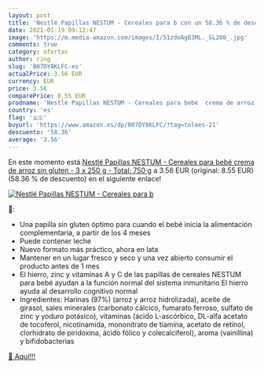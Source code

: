 ```yaml
---
layout: post
title: 'Nestlé Papillas NESTUM - Cereales para b con un 58.36 % de descuento'
date: 2021-01-19 09:12:47
image: 'https://m.media-amazon.com/images/I/51zdoAgB3ML._SL200_.jpg'
comments: true
category: ofertas
author: ring
slug: 'B07DY8KLFC-es'
actualPrice: 3.56 EUR
currency: EUR
price: 3.56
comparePrice: 8.55 EUR
prodname: 'Nestlé Papillas NESTUM - Cereales para bebé  crema de arroz sin gluten - 3 x 250 g - Total: 750 g'
country: 'es'
flag: '🇪🇸'
buyurl: 'https://www.amazon.es/dp/B07DY8KLFC/?tag=tolees-21'
descuento: '58.36'
average: '3.56'
---
```


En este momento está [Nestlé Papillas NESTUM - Cereales para bebé  crema de arroz sin gluten - 3 x 250 g - Total: 750 g](https://www.amazon.es/dp/B07DY8KLFC/?tag=tolees-21) a 3.56 EUR (original: 8.55 EUR) (58.36 %  de descuento) en el siguiente enlace!

[![Nestlé Papillas NESTUM - Cereales para b](https://m.media-amazon.com/images/I/51zdoAgB3ML._SL200_.jpg)](https://www.amazon.es/dp/B07DY8KLFC/?tag=tolees-21)

🔎:

- Una papilla sin gluten óptimo para cuando el bebé inicia la alimentación complementaria, a partir de los 4 meses
- Puede contener leche
- Nuevo formato más práctico, ahora en lata
- Mantener en un lugar fresco y seco y una vez abierto consumir el producto antes de 1 mes
- El hierro, zinc y vitaminas A y C de las papillas de cereales NESTUM para bebé ayudan a la función normal del sistema inmunitario El hierro ayuda al desarrollo cognitivo normal
- Ingredientes: Harinas (97%) (arroz y arroz hidrolizada), aceite de girasol, sales minerales (carbonato cálcico, fumarato ferroso, sulfato de zinc y yoduro potásico), vitaminas (ácido L-ascórbico, DL-alfa acetato de tocoferol, nicotinamida, mononitrato de tiamina, acetato de retinol, clorhidrato de piridoxina, ácido fólico y colecalciferol), aroma (vainillina) y bifidobacterias

[🛒 Aquí!!!](https://www.amazon.es/dp/B07DY8KLFC/?tag=tolees-21)
